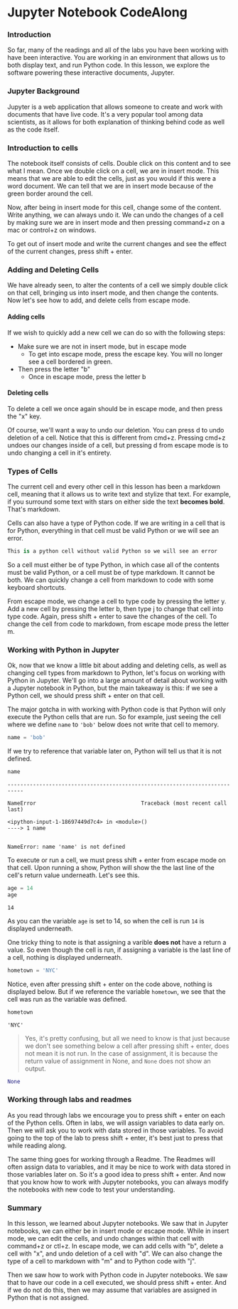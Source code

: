 
# Jupyter Notebook CodeAlong

### Introduction

So far, many of the readings and all of the labs you have been working with have been interactive.  You are working in an environment that allows us to both display text, and run Python code.  In this lesson, we explore the software powering these interactive documents, Jupyter.

### Jupyter Background

Jupyter is a web application that allows someone to create and work with documents that have live code.  It's a very popular tool among data scientists, as it allows for both explanation of thinking behind code as well as the code itself.

### Introduction to cells

The notebook itself consists of cells.  Double click on this content and to see what I mean.  Once we double click on a cell, we are in insert mode.  This means that we are able to edit the cells, just as you would if this were a word document.  We can tell that we are in insert mode because of the green border around the cell.  

Now, after being in insert mode for this cell, change some of the content.  Write anything, we can always undo it.  We can undo the changes of a cell by making sure we are in insert mode and then pressing command+z on a mac or control+z on windows.

To get out of insert mode and write the current changes and see the effect of the current changes, press shift + enter.

### Adding and Deleting Cells

We have already seen, to alter the contents of a cell we simply double click on that cell, bringing us into insert mode, and then change the contents.  Now let's see how to add, and delete cells from escape mode.

#### Adding cells

If we wish to quickly add a new cell we can do so with the following steps: 

* Make sure we are not in insert mode, but in escape mode
    * To get into escape mode, press the escape key.  You will no longer see a cell bordered in green.
* Then press the letter "b"
    * Once in escape mode, press the letter b

#### Deleting cells

To delete a cell we once again should be in escape mode, and then press the "x" key.

Of course, we'll want a way to undo our deletion.  You can press d to undo deletion of a cell.  Notice that this is different from cmd+z.  Pressing cmd+z undoes our changes inside of a cell, but pressing d from escape mode is to undo changing a cell in it's entirety.

### Types of Cells

The current cell and every other cell in this lesson has been a markdown cell, meaning that it allows us to write text and stylize that text.  For example, if you surround some text with stars on either side the text **becomes bold**.  That's markdown.

Cells can also have a type of Python code.  If we are writing in a cell that is for Python, everything in that cell must be valid Python or we will see an error.


```python
This is a python cell without valid Python so we will see an error
```

So a cell must either be of type Python, in which case all of the contents must be valid Python, or a cell must be of type markdown.  It cannot be both.  We can quickly change a cell from markdown to code with some keyboard shortcuts.

From escape mode, we change a cell to type code by pressing the letter y.  Add a new cell by pressing the letter b, then type j to change that cell into type code.  Again, press shift + enter to save the changes of the cell.  To change the cell from code to markdown, from escape mode press the letter m.

### Working with Python in Jupyter

Ok, now that we know a little bit about adding and deleting cells, as well as changing cell types from markdown to Python, let's focus on working with Python in Jupyter.  We'll go into a large amount of detail about working with a Jupyter notebook in Python, but the main takeaway is this: if we see a Python cell, we should press shift + enter on that cell. 

The major gotcha in with working with Python code is that Python will only execute the Python cells that are run. So for example, just seeing the cell where we define `name` to `'bob'` below does not write that cell to memory.


```python
name = 'bob'
```

If we try to reference that variable later on, Python will tell us that it is not defined.  


```python
name
```


    ---------------------------------------------------------------------------

    NameError                                 Traceback (most recent call last)

    <ipython-input-1-18697449d7c4> in <module>()
    ----> 1 name
    

    NameError: name 'name' is not defined


To execute or run a cell, we must press shift + enter from escape mode on that cell.  Upon running a show, Python will show the the last line of the cell's return value underneath.  Let's see this.


```python
age = 14
age
```




    14



As you can the variable `age` is set to 14, so when the cell is run `14` is displayed underneath.

One tricky thing to note is that assigning a varible **does not** have a return a value.  So even though the cell is run, if assigning a variable is the last line of a cell, nothing is displayed underneath.


```python
hometown = 'NYC'
```

Notice, even after pressing shift + enter on the code above, nothing is displayed below.  But if we reference the variable `hometown`, we see that the cell was run as the variable was defined.


```python
hometown
```




    'NYC'



> Yes, it's pretty confusing, but all we need to know is that just because we don't see something below a cell after pressing shift + enter, does not mean it is not run.  In the case of assignment, it is because the return value of assignment in None, and `None` does not show an output. 


```python
None
```

### Working through labs and readmes 

As you read through labs we encourage you to press shift + enter on each of the Python cells.  Often in labs, we will assign variables to data early on.  Then we will ask you to work with data stored in those variables.  To avoid going to the top of the lab to press shift + enter, it's best just to press that while reading along. 

The same thing goes for working through a Readme.  The Readmes will often assign data to variables, and it may be nice to work with data stored in those variables later on.  So it's a good idea to press shift + enter.  And now that you know how to work with Jupyter notebooks, you can always modify the notebooks with new code to test your understanding.

### Summary

In this lesson, we learned about Jupyter notebooks.  We saw that in Jupyter notebooks, we can either be in insert mode or escape mode.  While in insert mode, we can edit the cells, and undo changes within that cell with command+z or ctl+z.  In escape mode, we can add cells with "b", delete a cell with "x", and undo deletion of a cell with "d".  We can also change the type of a cell to markdown with "m" and to Python code with "j".  

Then we saw how to work with Python code in Jupyter notebooks.  We saw that to have our code in a cell executed, we should press shift + enter.  And if we do not do this, then we may assume that variables are assigned in Python that is not assigned.
